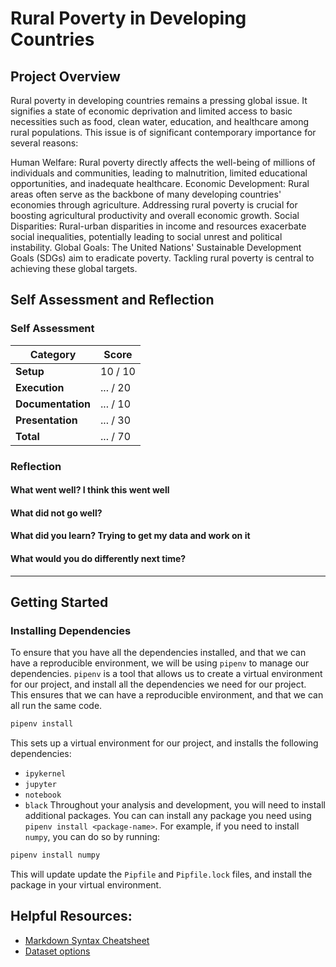 # Rural Poverty in Developing Countries
<!-- Edit the title above with your project title -->

## Project Overview
Rural poverty in developing countries remains a pressing global issue. It signifies a state of economic deprivation and limited access to basic necessities such as food, clean water, education, and healthcare among rural populations. This issue is of significant contemporary importance for several reasons:

Human Welfare: Rural poverty directly affects the well-being of millions of individuals and communities, leading to malnutrition, limited educational opportunities, and inadequate healthcare.
Economic Development: Rural areas often serve as the backbone of many developing countries' economies through agriculture. Addressing rural poverty is crucial for boosting agricultural productivity and overall economic growth.
Social Disparities: Rural-urban disparities in income and resources exacerbate social inequalities, potentially leading to social unrest and political instability.
Global Goals: The United Nations' Sustainable Development Goals (SDGs) aim to eradicate poverty. Tackling rural poverty is central to achieving these global targets.

## Self Assessment and Reflection

<!-- Edit the following section with your self assessment and reflection -->

### Self Assessment
<!-- Replace the (10) with your score -->

| Category          | Score    |
| ----------------- | -------- |
| **Setup**         | 10 / 10 |
| **Execution**     | ... / 20 |
| **Documentation** | ... / 10 |
| **Presentation**  | ... / 30 |
| **Total**         | ... / 70 |

### Reflection
<!-- Edit the following section with your reflection -->

#### What went well? I think this went well
#### What did not go well?
#### What did you learn? Trying to get my data and work on it
#### What would you do differently next time?

---

## Getting Started
### Installing Dependencies

To ensure that you have all the dependencies installed, and that we can have a reproducible environment, we will be using `pipenv` to manage our dependencies. `pipenv` is a tool that allows us to create a virtual environment for our project, and install all the dependencies we need for our project. This ensures that we can have a reproducible environment, and that we can all run the same code.

```bash
pipenv install
```

This sets up a virtual environment for our project, and installs the following dependencies:

- `ipykernel`
- `jupyter`
- `notebook`
- `black`
  Throughout your analysis and development, you will need to install additional packages. You can can install any package you need using `pipenv install <package-name>`. For example, if you need to install `numpy`, you can do so by running:

```bash
pipenv install numpy
```

This will update update the `Pipfile` and `Pipfile.lock` files, and install the package in your virtual environment.

## Helpful Resources:
* [Markdown Syntax Cheatsheet](https://docs.github.com/en/get-started/writing-on-github/getting-started-with-writing-and-formatting-on-github/basic-writing-and-formatting-syntax)
* [Dataset options](https://it4063c.github.io/guides/datasets)